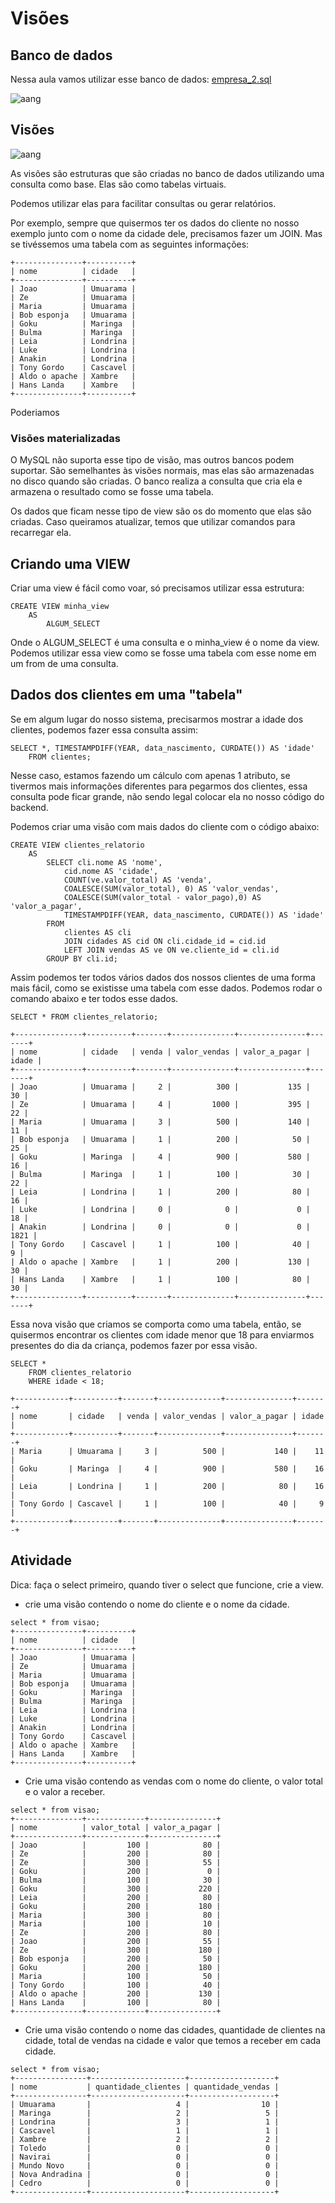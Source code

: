 # Visões

## Banco de dados

Nessa aula vamos utilizar esse banco de dados: [empresa_2.sql](./sql/empresa_2.sql)

![aang](./imgs/empresa_2.png)

## Visões

![aang](./imgs/visoes.jpg)

As visões são estruturas que são criadas no banco de dados utilizando uma consulta como base. Elas são como tabelas virtuais.

Podemos utilizar elas para facilitar consultas ou gerar relatórios.

Por exemplo, sempre que quisermos ter os dados do cliente no nosso exemplo junto com o nome da cidade dele, precisamos fazer um JOIN. Mas se tivéssemos uma tabela com as seguintes informações:

```
+---------------+----------+
| nome          | cidade   |
+---------------+----------+
| Joao          | Umuarama |
| Ze            | Umuarama |
| Maria         | Umuarama |
| Bob esponja   | Umuarama |
| Goku          | Maringa  |
| Bulma         | Maringa  |
| Leia          | Londrina |
| Luke          | Londrina |
| Anakin        | Londrina |
| Tony Gordo    | Cascavel |
| Aldo o apache | Xambre   |
| Hans Landa    | Xambre   |
+---------------+----------+
```

Poderiamos 

### Visões materializadas

O MySQL não suporta esse tipo de visão, mas outros bancos podem suportar. São semelhantes às visões normais, mas elas são armazenadas no disco quando são criadas. O banco realiza a consulta que cria ela e armazena o resultado como se fosse uma tabela.

Os dados que ficam nesse tipo de view são os do momento que elas são criadas. Caso queiramos atualizar, temos que utilizar comandos para recarregar ela.

## Criando uma VIEW

Criar uma view é fácil como voar, só precisamos utilizar essa estrutura:

```
CREATE VIEW minha_view
    AS
        ALGUM_SELECT
```

Onde o ALGUM_SELECT é uma consulta e o minha_view é o nome da view. Podemos utilizar essa view como se fosse uma tabela com esse nome em um from de uma consulta.

## Dados dos clientes em uma "tabela"

Se em algum lugar do nosso sistema, precisarmos mostrar a idade dos clientes, podemos fazer essa consulta assim:

```
SELECT *, TIMESTAMPDIFF(YEAR, data_nascimento, CURDATE()) AS 'idade'
    FROM clientes;
```

Nesse caso, estamos fazendo um cálculo com apenas 1 atributo, se tivermos mais informações diferentes para pegarmos dos clientes, essa consulta pode ficar grande, não sendo legal colocar ela no nosso código do backend.

Podemos criar uma visão com mais dados do cliente com o código abaixo:

```
CREATE VIEW clientes_relatorio
    AS
        SELECT cli.nome AS 'nome', 
            cid.nome AS 'cidade', 
            COUNT(ve.valor_total) AS 'venda', 
            COALESCE(SUM(valor_total), 0) AS 'valor_vendas',
            COALESCE(SUM(valor_total - valor_pago),0) AS 'valor_a_pagar',
            TIMESTAMPDIFF(YEAR, data_nascimento, CURDATE()) AS 'idade'
        FROM
            clientes AS cli
            JOIN cidades AS cid ON cli.cidade_id = cid.id
            LEFT JOIN vendas AS ve ON ve.cliente_id = cli.id
        GROUP BY cli.id;
```

Assim podemos ter todos vários dados dos nossos clientes de uma forma mais fácil, como se existisse uma tabela com esse dados. Podemos rodar o comando abaixo e ter todos esse dados.

```
SELECT * FROM clientes_relatorio;

+---------------+----------+-------+--------------+---------------+-------+
| nome          | cidade   | venda | valor_vendas | valor_a_pagar | idade |
+---------------+----------+-------+--------------+---------------+-------+
| Joao          | Umuarama |     2 |          300 |           135 |    30 |
| Ze            | Umuarama |     4 |         1000 |           395 |    22 |
| Maria         | Umuarama |     3 |          500 |           140 |    11 |
| Bob esponja   | Umuarama |     1 |          200 |            50 |    25 |
| Goku          | Maringa  |     4 |          900 |           580 |    16 |
| Bulma         | Maringa  |     1 |          100 |            30 |    22 |
| Leia          | Londrina |     1 |          200 |            80 |    16 |
| Luke          | Londrina |     0 |            0 |             0 |    18 |
| Anakin        | Londrina |     0 |            0 |             0 |  1821 |
| Tony Gordo    | Cascavel |     1 |          100 |            40 |     9 |
| Aldo o apache | Xambre   |     1 |          200 |           130 |    30 |
| Hans Landa    | Xambre   |     1 |          100 |            80 |    30 |
+---------------+----------+-------+--------------+---------------+-------+
```

Essa nova visão que criamos se comporta como uma tabela, então, se quisermos encontrar os clientes com idade menor que 18 para enviarmos presentes do dia da criança, podemos fazer por essa visão.

```
SELECT * 
    FROM clientes_relatorio
    WHERE idade < 18;

+------------+----------+-------+--------------+---------------+-------+
| nome       | cidade   | venda | valor_vendas | valor_a_pagar | idade |
+------------+----------+-------+--------------+---------------+-------+
| Maria      | Umuarama |     3 |          500 |           140 |    11 |
| Goku       | Maringa  |     4 |          900 |           580 |    16 |
| Leia       | Londrina |     1 |          200 |            80 |    16 |
| Tony Gordo | Cascavel |     1 |          100 |            40 |     9 |
+------------+----------+-------+--------------+---------------+-------+
```

## Atividade

Dica: faça o select primeiro, quando tiver o select que funcione, crie a view.

* crie uma visão contendo o nome do cliente e o nome da cidade.

```
select * from visao;
+---------------+----------+
| nome          | cidade   |
+---------------+----------+
| Joao          | Umuarama |
| Ze            | Umuarama |
| Maria         | Umuarama |
| Bob esponja   | Umuarama |
| Goku          | Maringa  |
| Bulma         | Maringa  |
| Leia          | Londrina |
| Luke          | Londrina |
| Anakin        | Londrina |
| Tony Gordo    | Cascavel |
| Aldo o apache | Xambre   |
| Hans Landa    | Xambre   |
+---------------+----------+
```

* Crie uma visão contendo as vendas com o nome do cliente, o valor total e o valor a receber.

```
select * from visao;
+---------------+-------------+---------------+
| nome          | valor_total | valor_a_pagar |
+---------------+-------------+---------------+
| Joao          |         100 |            80 |
| Ze            |         200 |            80 |
| Ze            |         300 |            55 |
| Goku          |         200 |             0 |
| Bulma         |         100 |            30 |
| Goku          |         300 |           220 |
| Leia          |         200 |            80 |
| Goku          |         200 |           180 |
| Maria         |         300 |            80 |
| Maria         |         100 |            10 |
| Ze            |         200 |            80 |
| Joao          |         200 |            55 |
| Ze            |         300 |           180 |
| Bob esponja   |         200 |            50 |
| Goku          |         200 |           180 |
| Maria         |         100 |            50 |
| Tony Gordo    |         100 |            40 |
| Aldo o apache |         200 |           130 |
| Hans Landa    |         100 |            80 |
+---------------+-------------+---------------+
```

* Crie uma visão contendo o nome das cidades, quantidade de clientes na cidade, total de vendas na cidade e valor que temos a receber em cada cidade. 

```
select * from visao;
+----------------+---------------------+-------------------+
| nome           | quantidade_clientes | quantidade_vendas |
+----------------+---------------------+-------------------+
| Umuarama       |                   4 |                10 |
| Maringa        |                   2 |                 5 |
| Londrina       |                   3 |                 1 |
| Cascavel       |                   1 |                 1 |
| Xambre         |                   2 |                 2 |
| Toledo         |                   0 |                 0 |
| Navirai        |                   0 |                 0 |
| Mundo Novo     |                   0 |                 0 |
| Nova Andradina |                   0 |                 0 |
| Cedro          |                   0 |                 0 |
+----------------+---------------------+-------------------+
```